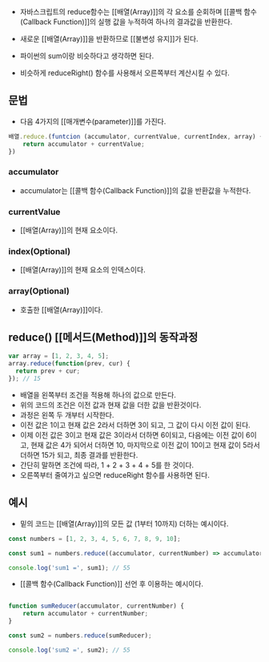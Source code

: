 - 자바스크립트의 reduce함수는 [[배열(Array)]]의 각 요소를 순회하며 [[콜백 함수(Callback Function)]]의 실행 값을 누적하여 하나의 결과값을 반환한다.
- 새로운 [[배열(Array)]]을 반환하므로 [[불변성 유지]]가 된다.

- 파이썬의 sum이랑 비슷하다고 생각하면 된다.
- 비슷하게 reduceRight() 함수를 사용해서 오른쪽부터 계산시킬 수 있다.


## 문법

- 다음 4가지의 [[매개변수(parameter)]]를 가진다.

```js
배열.reduce.(funtcion (accumulator, currentValue, currentIndex, array) {
	return accumulator + currentValue;
})
```
### accumulator 

- accumulator는 [[콜백 함수(Callback Function)]]의 값을 반환값을 누적한다.
### currentValue

- [[배열(Array)]]의 현재 요소이다.
### index(Optional) 

  - [[배열(Array)]]의 현재 요소의 인덱스이다.
### array(Optional) 

-  호출한 [[배열(Array)]]이다.


## reduce() [[메서드(Method)]]의 동작과정

```jsx
var array = [1, 2, 3, 4, 5];
array.reduce(function(prev, cur) {
  return prev + cur;
}); // 15
```

- 배열을 왼쪽부터 조건을 적용해 하나의 값으로 만든다.
- 위의 코드의 조건은 이전 값과 현재 값을 더한 값을 반환것이다.
- 과정은 왼쪽 두 개부터 시작한다.
- 이전 값은 1이고 현재 값은 2라서 더하면 3이 되고, 그 값이 다시 이전 값이 된다. 
- 이제 이전 값은 3이고 현재 값은 3이라서 더하면 6이되고, 다음에는 이전 값이 6이고, 현재 값은 4가 되어서 더하면 10, 마지막으로 이전 값이 10이고 현재 값이 5라서 더하면 15가 되고, 최종 결과를 반환한다.
- 간단히 말하면 조건에 따라, 1 + 2 + 3 + 4 + 5를 한 것이다. 
- 오른쪽부터 줄여가고 싶으면 reduceRight 함수를 사용하면 된다.


## 예시

- 밑의 코드는 [[배열(Array)]]의 모든 값 (1부터 10까지) 더하는 예시이다.

```js
const numbers = [1, 2, 3, 4, 5, 6, 7, 8, 9, 10];

const sum1 = numbers.reduce((accumulator, currentNumber) => accumulator + currentNumber);

console.log('sum1 =', sum1); // 55
```

- [[콜백 함수(Callback Function)]] 선언 후 이용하는 예시이다.

```js

function sumReducer(accumulator, currentNumber) {
	return accumulator + currentNumber;
}

const sum2 = numbers.reduce(sumReducer);

console.log('sum2 =', sum2); // 55
```